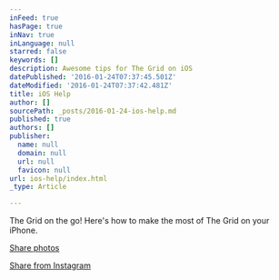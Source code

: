 ```yaml
---
inFeed: true
hasPage: true
inNav: true
inLanguage: null
starred: false
keywords: []
description: Awesome tips for The Grid on iOS
datePublished: '2016-01-24T07:37:45.501Z'
dateModified: '2016-01-24T07:37:42.481Z'
title: iOS Help
author: []
sourcePath: _posts/2016-01-24-ios-help.md
published: true
authors: []
publisher:
  name: null
  domain: null
  url: null
  favicon: null
url: ios-help/index.html
_type: Article

---
```

The Grid on the go! Here's how to make the most of The Grid on your iPhone.

[Share photos][0]

[Share from Instagram][1]

[0]: https://www.youtube.com/watch?v=549V_OvFzxQ
[1]: https://www.youtube.com/watch?v=ZKoVCBXGAhA